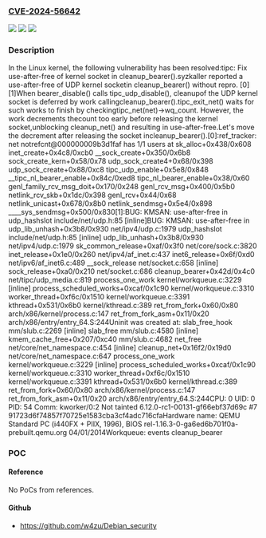 ### [CVE-2024-56642](https://cve.mitre.org/cgi-bin/cvename.cgi?name=CVE-2024-56642)
![](https://img.shields.io/static/v1?label=Product&message=Linux&color=blue)
![](https://img.shields.io/static/v1?label=Version&message=d1f76dfadaf8f47ed1753f97dbcbd41c16215ffa%3C%204e69457f9dfae67435f3ccf29008768eae860415%20&color=brighgreen)
![](https://img.shields.io/static/v1?label=Vulnerability&message=n%2Fa&color=brighgreen)

### Description

In the Linux kernel, the following vulnerability has been resolved:tipc: Fix use-after-free of kernel socket in cleanup_bearer().syzkaller reported a use-after-free of UDP kernel socketin cleanup_bearer() without repro. [0][1]When bearer_disable() calls tipc_udp_disable(), cleanupof the UDP kernel socket is deferred by work callingcleanup_bearer().tipc_exit_net() waits for such works to finish by checkingtipc_net(net)->wq_count.  However, the work decrements thecount too early before releasing the kernel socket,unblocking cleanup_net() and resulting in use-after-free.Let's move the decrement after releasing the socket incleanup_bearer().[0]:ref_tracker: net notrefcnt@000000009b3d1faf has 1/1 users at     sk_alloc+0x438/0x608     inet_create+0x4c8/0xcb0     __sock_create+0x350/0x6b8     sock_create_kern+0x58/0x78     udp_sock_create4+0x68/0x398     udp_sock_create+0x88/0xc8     tipc_udp_enable+0x5e8/0x848     __tipc_nl_bearer_enable+0x84c/0xed8     tipc_nl_bearer_enable+0x38/0x60     genl_family_rcv_msg_doit+0x170/0x248     genl_rcv_msg+0x400/0x5b0     netlink_rcv_skb+0x1dc/0x398     genl_rcv+0x44/0x68     netlink_unicast+0x678/0x8b0     netlink_sendmsg+0x5e4/0x898     ____sys_sendmsg+0x500/0x830[1]:BUG: KMSAN: use-after-free in udp_hashslot include/net/udp.h:85 [inline]BUG: KMSAN: use-after-free in udp_lib_unhash+0x3b8/0x930 net/ipv4/udp.c:1979 udp_hashslot include/net/udp.h:85 [inline] udp_lib_unhash+0x3b8/0x930 net/ipv4/udp.c:1979 sk_common_release+0xaf/0x3f0 net/core/sock.c:3820 inet_release+0x1e0/0x260 net/ipv4/af_inet.c:437 inet6_release+0x6f/0xd0 net/ipv6/af_inet6.c:489 __sock_release net/socket.c:658 [inline] sock_release+0xa0/0x210 net/socket.c:686 cleanup_bearer+0x42d/0x4c0 net/tipc/udp_media.c:819 process_one_work kernel/workqueue.c:3229 [inline] process_scheduled_works+0xcaf/0x1c90 kernel/workqueue.c:3310 worker_thread+0xf6c/0x1510 kernel/workqueue.c:3391 kthread+0x531/0x6b0 kernel/kthread.c:389 ret_from_fork+0x60/0x80 arch/x86/kernel/process.c:147 ret_from_fork_asm+0x11/0x20 arch/x86/entry/entry_64.S:244Uninit was created at: slab_free_hook mm/slub.c:2269 [inline] slab_free mm/slub.c:4580 [inline] kmem_cache_free+0x207/0xc40 mm/slub.c:4682 net_free net/core/net_namespace.c:454 [inline] cleanup_net+0x16f2/0x19d0 net/core/net_namespace.c:647 process_one_work kernel/workqueue.c:3229 [inline] process_scheduled_works+0xcaf/0x1c90 kernel/workqueue.c:3310 worker_thread+0xf6c/0x1510 kernel/workqueue.c:3391 kthread+0x531/0x6b0 kernel/kthread.c:389 ret_from_fork+0x60/0x80 arch/x86/kernel/process.c:147 ret_from_fork_asm+0x11/0x20 arch/x86/entry/entry_64.S:244CPU: 0 UID: 0 PID: 54 Comm: kworker/0:2 Not tainted 6.12.0-rc1-00131-gf66ebf37d69c #7 91723d6f74857f70725e1583cba3cf4adc716cfaHardware name: QEMU Standard PC (i440FX + PIIX, 1996), BIOS rel-1.16.3-0-ga6ed6b701f0a-prebuilt.qemu.org 04/01/2014Workqueue: events cleanup_bearer

### POC

#### Reference
No PoCs from references.

#### Github
- https://github.com/w4zu/Debian_security


